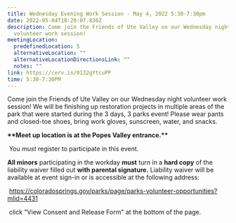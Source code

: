 ```yaml
---
title: Wednesday Evening Work Session - May 4, 2022 5:30-7:30pm
date: 2022-05-04T18:20:07.836Z
description: Come join the Friends of Ute Valley on our Wednesday night
  volunteer work session!
meetingLocation:
  predefinedLocation: 5
  alternativeLocation: ""
  alternativeLocationDirectionsLink: ""
  notes: ""
link: https://cerv.is/0132gYtcuPP
time: 5:30-7:30PM
---
```

Come join the Friends of Ute Valley on our Wednesday night volunteer work session! We will be finishing up restoration projects in multiple areas of the park that were started during the 3 days, 3 parks event! Please wear pants and closed-toe shoes, bring work gloves, sunscreen, water, and snacks.

**\*\*Meet up location is at the Popes Valley entrance.\*\***

 You *must* register to participate in this event.

**All minors** participating in the workday **must** turn in a **hard copy** of the liability waiver filled out **with parental signature.** Liability waiver will be available at event sign-in or is accessible at the following address:

 <https://coloradosprings.gov/parks/page/parks-volunteer-opportunities?mlid=4431>

 click "View Consent and Release Form" at the bottom of the page.